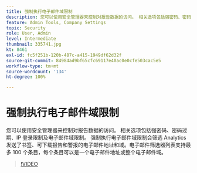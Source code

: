 ```yaml
---
title: 强制执行电子邮件域限制
description: 您可以使用安全管理器来控制对报告数据的访问。 相关选项包括强密码、密码过期、IP 登录限制及电子邮件域限制。 强制执行电子邮件域限制会筛选 Analytics 发送了书签、可下载报告和警报的电子邮件地址和域。电子邮件筛选器列表支持最多 100 个条目，每个条目可以是一个电子邮件地址或整个电子邮件域。
feature: Admin Tools, Company Settings
topic: Security
role: User, Admin
level: Intermediate
thumbnail: 335741.jpg
kt: 8461
exl-id: fc5f251b-120b-487c-a415-1949df62d32f
source-git-commit: 84984ad9bf65cfc69117e40ac0e0cfe503cac5e5
workflow-type: tm+mt
source-wordcount: '134'
ht-degree: 100%

---
```


# 强制执行电子邮件域限制

您可以使用安全管理器来控制对报告数据的访问。 相关选项包括强密码、密码过期、IP 登录限制及电子邮件域限制。 强制执行电子邮件域限制会筛选 Analytics 发送了书签、可下载报告和警报的电子邮件地址和域。电子邮件筛选器列表支持最多 100 个条目，每个条目可以是一个电子邮件地址或整个电子邮件域。

>[!VIDEO](https://video.tv.adobe.com/v/335741/?quality=12&learn=on)
